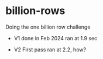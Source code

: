 # billion-rows
Doing the one billion row challenge

* V1 done in Feb 2024 ran at 1.9 sec

* V2 First pass ran at 2.2, how?
